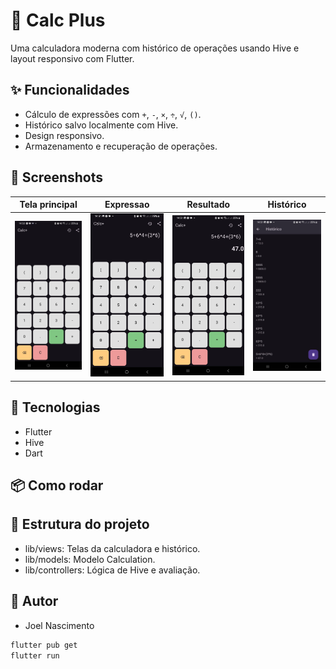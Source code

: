 # 📱 Calc Plus

Uma calculadora moderna com histórico de operações usando Hive e layout responsivo com Flutter.

## ✨ Funcionalidades

- Cálculo de expressões com `+`, `-`, `×`, `÷`, `√`, `()`.
- Histórico salvo localmente com Hive.
- Design responsivo.
- Armazenamento e recuperação de operações.

## 📸 Screenshots

| Tela principal                    | Expressao                      | Resultado                      | Histórico                      |
|-----------------------------------|--------------------------------|--------------------------------|--------------------------------|
| ![](lib/screenshots/telainicial.jpeg) | ![](lib/screenshots/expressao.jpeg) | ![](lib/screenshots/resultado.jpeg) | ![](lib/screenshots/historico.jpeg) |

## 🚀 Tecnologias

- Flutter
- Hive
- Dart

## 📦 Como rodar

## 📁 Estrutura do projeto
- lib/views: Telas da calculadora e histórico.
- lib/models: Modelo Calculation.
- lib/controllers: Lógica de Hive e avaliação.

## 🧠 Autor
- Joel Nascimento

```bash
flutter pub get
flutter run

